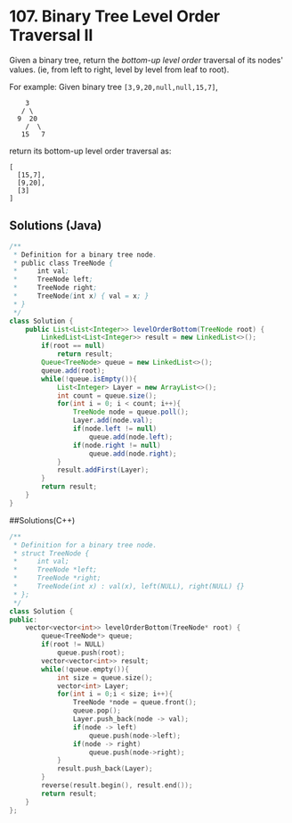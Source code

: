 # 107. Binary Tree Level Order Traversal II

Given a binary tree, return the *bottom-up level order* traversal of its nodes' values. (ie, from left to right, level by level from leaf to root).

For example:
Given binary tree `[3,9,20,null,null,15,7]`,

```
    3
   / \
  9  20
    /  \
   15   7
```



return its bottom-up level order traversal as:

```
[
  [15,7],
  [9,20],
  [3]
]
```



## Solutions (Java)

```Java
/**
 * Definition for a binary tree node.
 * public class TreeNode {
 *     int val;
 *     TreeNode left;
 *     TreeNode right;
 *     TreeNode(int x) { val = x; }
 * }
 */
class Solution {
    public List<List<Integer>> levelOrderBottom(TreeNode root) {
        LinkedList<List<Integer>> result = new LinkedList<>();
        if(root == null)
            return result;
        Queue<TreeNode> queue = new LinkedList<>();
        queue.add(root);
        while(!queue.isEmpty()){
            List<Integer> Layer = new ArrayList<>();
            int count = queue.size();
            for(int i = 0; i < count; i++){
                TreeNode node = queue.poll();
                Layer.add(node.val);
                if(node.left != null)
                    queue.add(node.left);
                if(node.right != null)
                    queue.add(node.right);
            }
            result.addFirst(Layer);
        }
        return result;
    }
}
```



##Solutions(C++)

~~~c++
/**
 * Definition for a binary tree node.
 * struct TreeNode {
 *     int val;
 *     TreeNode *left;
 *     TreeNode *right;
 *     TreeNode(int x) : val(x), left(NULL), right(NULL) {}
 * };
 */
class Solution {
public:
    vector<vector<int>> levelOrderBottom(TreeNode* root) {
        queue<TreeNode*> queue;
        if(root != NULL) 
            queue.push(root);
        vector<vector<int>> result;
        while(!queue.empty()){
            int size = queue.size();
            vector<int> Layer;
            for(int i = 0;i < size; i++){
                TreeNode *node = queue.front();
                queue.pop();
                Layer.push_back(node -> val);
                if(node -> left)
                    queue.push(node->left);
                if(node -> right)
                    queue.push(node->right);
            }
            result.push_back(Layer);
        }
        reverse(result.begin(), result.end());
        return result;
    }
};
~~~

